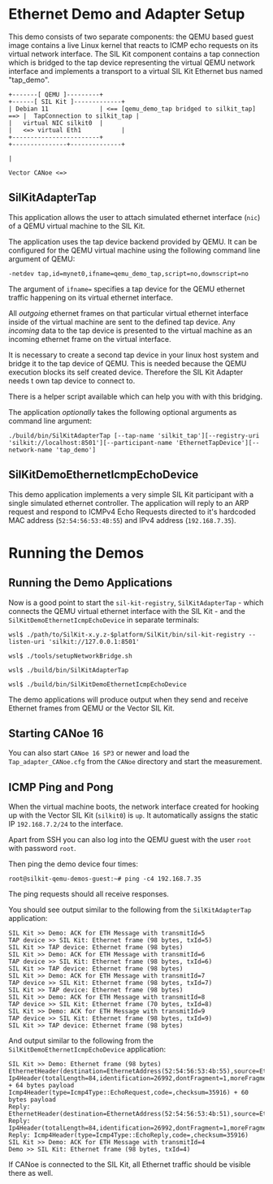 # Ethernet Demo and Adapter Setup
This demo consists of two separate components: the QEMU based guest image contains a live
Linux kernel that reacts to ICMP echo requests on its virtual network interface.
The SIL Kit component contains a tap connection which is bridged to the tap device representing the virtual QEMU network interface
and implements a transport to a virtual SIL Kit Ethernet bus named "tap_demo".

    +-------[ QEMU ]---------+                                               +------[ SIL Kit ]-------------+
    | Debian 11              | <== [qemu_demo_tap bridged to silkit_tap] ==> |  TapConnection to silkit_tap |
    |   virtual NIC silkit0  |                                               |   <=> virtual Eth1           |
    +------------------------+                                               +---------------+--------------+
                                                                                             |
                                                                               Vector CANoe <=> 

## SilKitAdapterTap
This application allows the user to attach simulated ethernet interface (``nic``) of a QEMU virtual machine to the
SIL Kit.

The application uses the tap device backend provided by QEMU.
It can be configured for the QEMU virtual machine using the following command line argument of QEMU:

    -netdev tap,id=mynet0,ifname=qemu_demo_tap,script=no,downscript=no

The argument of ``ifname=`` specifies a tap device for the QEMU ethernet traffic happening on its virtual ethernet interface.

All *outgoing* ethernet frames on that particular virtual ethernet interface inside of the virtual machine are sent to
the defined tap device.
Any *incoming* data to the tap device is presented to the virtual machine as an incoming ethernet frame on the
virtual interface.

It is necessary to create a second tap device in your linux host system and bridge it to the tap device of QEMU. 
This is needed because the QEMU execution blocks its self created device. Therefore the SIL Kit Adapter needs t own tap device to connect to.

There is a helper script available which can help you with with this bridging.    

The application *optionally* takes the following optional arguments as command line argument:

    ./build/bin/SilKitAdapterTap [--tap-name 'silkit_tap'][--registry-uri 'silkit://localhost:8501'][--participant-name 'EthernetTapDevice'][--network-name 'tap_demo']    

## SilKitDemoEthernetIcmpEchoDevice
This demo application implements a very simple SIL Kit participant with a single simulated ethernet controller.
The application will reply to an ARP request and respond to ICMPv4 Echo Requests directed to it's hardcoded MAC address
(``52:54:56:53:4B:55``) and IPv4 address (``192.168.7.35``).




# Running the Demos

## Running the Demo Applications

Now is a good point to start the ``sil-kit-registry``, ``SilKitAdapterTap`` - which connects the QEMU virtual ethernet
interface with the SIL Kit - and the ``SilKitDemoEthernetIcmpEchoDevice`` in separate terminals:

    wsl$ ./path/to/SilKit-x.y.z-$platform/SilKit/bin/sil-kit-registry --listen-uri 'silkit://127.0.0.1:8501'
    
    wsl$ ./tools/setupNetworkBridge.sh
    
    wsl$ ./build/bin/SilKitAdapterTap
    
    wsl$ ./build/bin/SilKitDemoEthernetIcmpEchoDevice
    
The demo applications will produce output when they send and receive Ethernet frames from QEMU or the Vector SIL Kit.

## Starting CANoe 16
You can also start ``CANoe 16 SP3`` or newer and load the ``Tap_adapter_CANoe.cfg`` from the ``CANoe`` directory and start the
measurement.

## ICMP Ping and Pong
When the virtual machine boots, the network interface created for hooking up with the Vector SIL Kit (``silkit0``) is ``up``.
It automatically assigns the static IP ``192.168.7.2/24`` to the interface.

Apart from SSH you can also log into the QEMU guest with the user ``root`` with password ``root``.

Then ping the demo device four times:

    root@silkit-qemu-demos-guest:~# ping -c4 192.168.7.35

The ping requests should all receive responses.

You should see output similar to the following from the ``SilKitAdapterTap`` application:

    SIL Kit >> Demo: ACK for ETH Message with transmitId=5
    TAP device >> SIL Kit: Ethernet frame (98 bytes, txId=5)
    SIL Kit >> TAP device: Ethernet frame (98 bytes)
    SIL Kit >> Demo: ACK for ETH Message with transmitId=6
    TAP device >> SIL Kit: Ethernet frame (98 bytes, txId=6)
    SIL Kit >> TAP device: Ethernet frame (98 bytes)
    SIL Kit >> Demo: ACK for ETH Message with transmitId=7
    TAP device >> SIL Kit: Ethernet frame (98 bytes, txId=7)
    SIL Kit >> TAP device: Ethernet frame (98 bytes)
    SIL Kit >> Demo: ACK for ETH Message with transmitId=8
    TAP device >> SIL Kit: Ethernet frame (70 bytes, txId=8)
    SIL Kit >> Demo: ACK for ETH Message with transmitId=9
    TAP device >> SIL Kit: Ethernet frame (98 bytes, txId=9)
    SIL Kit >> TAP device: Ethernet frame (98 bytes)

    
And output similar to the following from the ``SilKitDemoEthernetIcmpEchoDevice`` application:

    SIL Kit >> Demo: Ethernet frame (98 bytes)
    EthernetHeader(destination=EthernetAddress(52:54:56:53:4b:55),source=EthernetAddress(52:54:56:53:4b:51),etherType=EtherType::Ip4)
    Ip4Header(totalLength=84,identification=26992,dontFragment=1,moreFragments=0,fragmentOffset=0,timeToLive=64,protocol=Ip4Protocol::ICMP,checksum=16835,sourceAddress=192.168.7.2,destinationAddress=192.168.7.35) + 64 bytes payload
    Icmp4Header(type=Icmp4Type::EchoRequest,code=,checksum=35916) + 60 bytes payload
    Reply: EthernetHeader(destination=EthernetAddress(52:54:56:53:4b:51),source=EthernetAddress(52:54:56:53:4b:55),etherType=EtherType::Ip4)
    Reply: Ip4Header(totalLength=84,identification=26992,dontFragment=1,moreFragments=0,fragmentOffset=0,timeToLive=64,protocol=Ip4Protocol::ICMP,checksum=16835,sourceAddress=192.168.7.35,destinationAddress=192.168.7.2)
    Reply: Icmp4Header(type=Icmp4Type::EchoReply,code=,checksum=35916)
    SIL Kit >> Demo: ACK for ETH Message with transmitId=4
    Demo >> SIL Kit: Ethernet frame (98 bytes, txId=4)

If CANoe is connected to the SIL Kit, all Ethernet traffic should be visible there as well.

